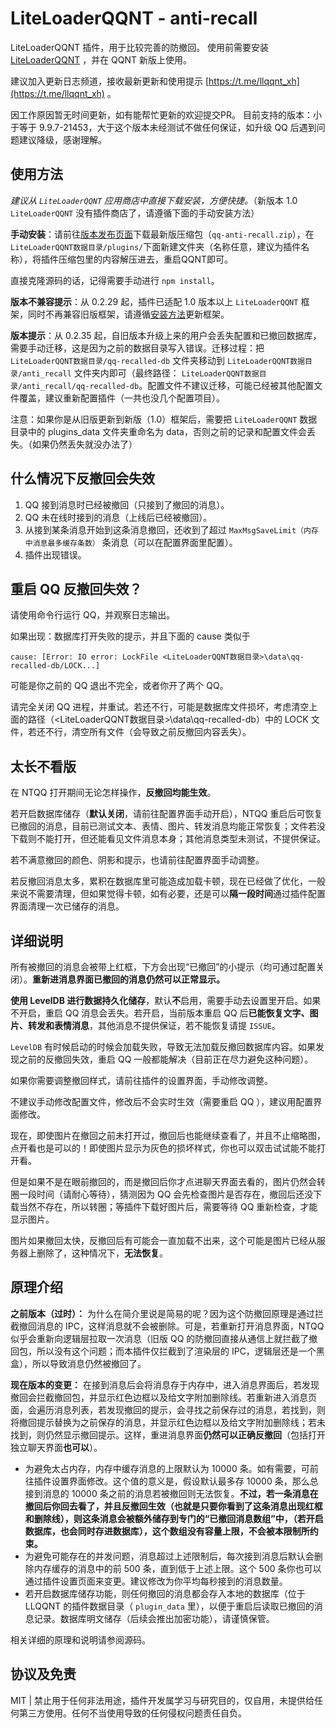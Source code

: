# LiteLoaderQQNT - anti-recall

LiteLoaderQQNT 插件，用于比较完善的防撤回。
使用前需要安装 [LiteLoaderQQNT](https://github.com/mo-jinran/LiteLoaderQQNT) ，并在 QQNT 新版上使用。

建议加入更新日志频道，接收最新更新和使用提示 [https://t.me/llqqnt_xh](https://t.me/llqqnt_xh) 。

因工作原因暂无时间更新，如有能帮忙更新的欢迎提交PR。
目前支持的版本：小于等于 9.9.7-21453，大于这个版本未经测试不做任何保证，如升级 QQ 后遇到问题建议降级，感谢理解。

## 使用方法

*建议从 `LiteLoaderQQNT` 应用商店中直接下载安装，方便快捷。*（新版本 1.0 `LiteLoaderQQNT` 没有插件商店了，请遵循下面的手动安装方法）

**手动安装**：请前往[版本发布页面](https://github.com/xh321/LiteLoaderQQNT-Anti-Recall/releases)下载最新版压缩包（`qq-anti-recall.zip`），在`LiteLoaderQQNT数据目录/plugins/`下面新建文件夹（名称任意，建议为插件名称），将插件压缩包里的内容解压进去，重启QQNT即可。

直接克隆源码的话，记得需要手动进行 `npm install`。

**版本不兼容提示**：从 0.2.29 起，插件已适配 1.0 版本以上 `LiteLoaderQQNT` 框架，同时不再兼容旧版框架，请遵循[安装方法](https://liteloaderqqnt.github.io/guide/install.html)更新框架。

**版本提示**：从 0.2.35 起，自旧版本升级上来的用户会丢失配置和已撤回数据库，需要手动迁移，这是因为之前的数据目录写入错误。迁移过程：把 `LiteLoaderQQNT数据目录/qq-recalled-db` 文件夹移动到 `LiteLoaderQQNT数据目录/anti_recall` 文件夹内即可（最终路径： `LiteLoaderQQNT数据目录/anti_recall/qq-recalled-db`。配置文件不建议迁移，可能已经被其他配置文件覆盖，建议重新配置插件（一共也没几个配置项目）。

注意：如果你是从旧版更新到新版（1.0）框架后，需要把 `LiteLoaderQQNT` 数据目录中的 plugins_data 文件夹重命名为 data，否则之前的记录和配置文件会丢失。（如果仍然丢失就没办法了）


## 什么情况下反撤回会失效

1. QQ 接到消息时已经被撤回（只接到了撤回的消息）。
2. QQ 未在线时接到的消息（上线后已经被撤回）。
3. 从接到某条消息开始到这条消息撤回，还收到了超过 `MaxMsgSaveLimit（内存中消息最多缓存条数）` 条消息（可以在配置界面里配置）。
4. 插件出现错误。

## 重启 QQ 反撤回失效？

请使用命令行运行 QQ，并观察日志输出。

如果出现：数据库打开失败的提示，并且下面的 cause 类似于

```
cause: [Error: IO error: LockFile <LiteLoaderQQNT数据目录>\data\qq-recalled-db/LOCK...]
```

可能是你之前的 QQ 退出不完全，或者你开了两个 QQ。

请完全关闭 QQ 进程，并重试。若还不行，可能是数据库文件损坏，考虑清空上面的路径（<LiteLoaderQQNT数据目录>\data\qq-recalled-db）中的 LOCK 文件，若还不行，清空所有文件（会导致之前反撤回内容丢失）。



## 太长不看版

在 NTQQ 打开期间无论怎样操作，**反撤回均能生效**。

若开启数据库储存（**默认关闭**，请前往配置界面手动开启），NTQQ 重启后可恢复已撤回的消息，目前已测试文本、表情、图片、转发消息均能正常恢复；文件若没下载则不能打开，但还能看见文件消息本身；其他消息类型未测试，不提供保证。

若不满意撤回的颜色、阴影和提示，也请前往配置界面手动调整。

若反撤回消息太多，累积在数据库里可能造成加载卡顿，现在已经做了优化，一般来说不需要清理，但如果觉得卡顿，如有必要，还是可以**隔一段时间**通过插件配置界面清理一次已储存的消息。

## 详细说明

所有被撤回的消息会被带上红框，下方会出现“已撤回”的小提示（均可通过配置关闭）。**重新进消息界面已撤回的消息仍然可以正常显示。**

**使用 LevelDB 进行数据持久化储存**，默认**不**启用，需要手动去设置里开启。如果不开启，重启 QQ 消息会丢失。若开启，当前版本重启 QQ 后**已能恢复文字、图片、转发和表情消息**，其他消息不提供保证，若不能恢复请提 `ISSUE`。

`LevelDB` 有时候启动的时候会加载失败，导致无法加载反撤回数据库内容。如果发现之前的反撤回失效，重启 QQ 一般都能解决（目前正在尽力避免这种问题）。

如果你需要调整撤回样式，请前往插件的设置界面，手动修改调整。

不建议手动修改配置文件，修改后不会实时生效（需要重启 QQ ），建议用配置界面修改。



现在，即使图片在撤回之前未打开过，撤回后也能继续查看了，并且不止缩略图，点开看也是可以的！即使图片显示为灰色的损坏样式，你也可以双击试试能不能打开看。

但是如果不是在眼前撤回的，而是撤回后你才点进聊天界面去看的，图片仍然会转圈一段时间（请耐心等待），猜测因为 QQ 会先检查图片是否存在，撤回后还没下载当然不存在，所以转圈；等插件下载好图片后，需要等待 QQ 重新检查，才能显示图片。

图片如果撤回太快，反撤回后有可能会一直加载不出来，这个可能是图片已经从服务器上删除了，这种情况下，**无法恢复**。

## 原理介绍

**之前版本（过时）：** 为什么在简介里说是简易的呢？因为这个防撤回原理是通过拦截撤回消息的 IPC，这样消息就不会被删除。可是，若重新打开消息界面，NTQQ 似乎会重新向逻辑层拉取一次消息（旧版 QQ 的防撤回直接从通信上就拦截了撤回包，所以没有这个问题；而本插件仅拦截到了渲染层的 IPC，逻辑层还是一个黑盒），所以导致消息仍然被撤回了。

**现在版本的变更：** 在接到消息后会将消息存于内存中，进入消息界面后，若发现撤回会拦截撤回包，并显示红色边框以及给文字附加删除线。若重新进入消息页面，会遍历消息列表，若发现撤回的提示，会寻找之前保存过的消息，若找到，则将撤回提示替换为之前保存的消息，并显示红色边框以及给文字附加删除线；若未找到，则仍然显示撤回提示。这样，重进消息界面**仍然可以正确反撤回**（包括打开独立聊天界面**也可以**）。

- 为避免太占内存，内存中缓存消息的上限默认为 10000 条。如有需要，可前往插件设置界面修改。这个值的意义是，假设默认最多存 10000 条，那么总接到消息的 10000 条之前的消息若被撤回则无法恢复。**不过，若一条消息在撤回后你回去看了，并且反撤回生效（也就是只要你看到了这条消息出现红框和删除线），则这条消息会被额外储存到专门的“已撤回消息数组”中，（若开启数据库，也会同时存进数据库），这个数组没有容量上限，不会被本限制所约束。**
- 为避免可能存在的并发问题，消息超过上述限制后，每次接到消息后默认会删除内存缓存的消息中的前 500 条，直到低于上述上限。这个 500 条你也可以通过插件设置页面来变更。建议修改为你平均每秒接到的消息数量。
- 若开启数据库储存功能，则任何撤回的消息都会存入本地的数据库（位于 LLQQNT 的插件数据目录（ `plugin_data` 里），以便于重启后读取已撤回的消息记录。数据库明文储存（后续会推出加密功能），请谨慎保管。

相关详细的原理和说明请参阅源码。

## 协议及免责

MIT | 禁止用于任何非法用途，插件开发属学习与研究目的，仅自用，未提供给任何第三方使用。任何不当使用导致的任何侵权问题责任自负。
